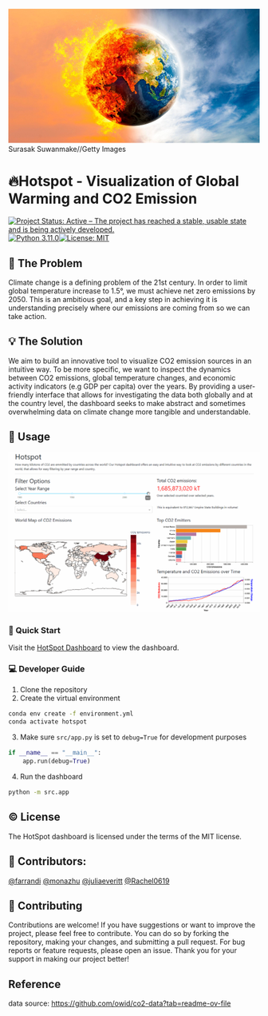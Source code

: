 ![Project Cover](img/cover.png)
Surasak Suwanmake//Getty Images

# 🔥Hotspot - Visualization of Global Warming and CO2 Emission

[![Project Status: Active – The project has reached a stable, usable state and is being actively developed.](https://www.repostatus.org/badges/latest/active.svg)](https://www.repostatus.org/#active) [![Python 3.11.0](https://img.shields.io/badge/python-3.11.0-blue.svg)](https://www.python.org/downloads/release/python-390/)[![License: MIT](https://img.shields.io/badge/License-MIT-yellow.svg)](https://opensource.org/licenses/MIT)

## 📖 The Problem
Climate change is a defining problem of the 21st century. In order to limit global temperature increase to 1.5°, we must achieve net zero emissions by 2050. This is an ambitious goal, and a key step in achieving it is understanding precisely where our emissions are coming from so we can take action.

## 💡 The Solution

We aim to build an innovative tool to visualize CO2 emission sources in an intuitive way. To be more specific, we want to inspect the dynamics between CO2 emissions, global temperature changes, and economic activity indicators (e.g GDP per capita) over the years. By providing a user-friendly interface that allows for investigating the data both globally and at the country level, the dashboard seeks to make abstract and sometimes overwhelming data on climate change more tangible and understandable.

## 🏃 Usage

![demo](img/demo.gif)

### 🚀 Quick Start

Visit the [HotSpot Dashboard](https://hotspot-tracking-co2-emission-across-the.onrender.com/) to view the dashboard.

### 💻 Developer Guide

1. Clone the repository
2. Create the virtual environment

```bash
conda env create -f environment.yml
conda activate hotspot
```

3. Make sure `src/app.py` is set to `debug=True` for development purposes

```python
if __name__ == "__main__":
    app.run(debug=True)
```

4. Run the dashboard

```bash
python -m src.app
```

## ©️ License

The HotSpot dashboard is licensed under the terms of the MIT license.

## 👥 Contributors:

[@farrandi](https://github.com/farrandi)
[@monazhu](https://github.com/monazhu)
[@juliaeveritt](https://github.com/juliaeveritt)
[@Rachel0619](https://github.com/Rachel0619)

## 🤝 Contributing

Contributions are welcome! If you have suggestions or want to improve the project, please feel free to contribute. You can do so by forking the repository, making your changes, and submitting a pull request. For bug reports or feature requests, please open an issue. Thank you for your support in making our project better!

## Reference

data source: https://github.com/owid/co2-data?tab=readme-ov-file
